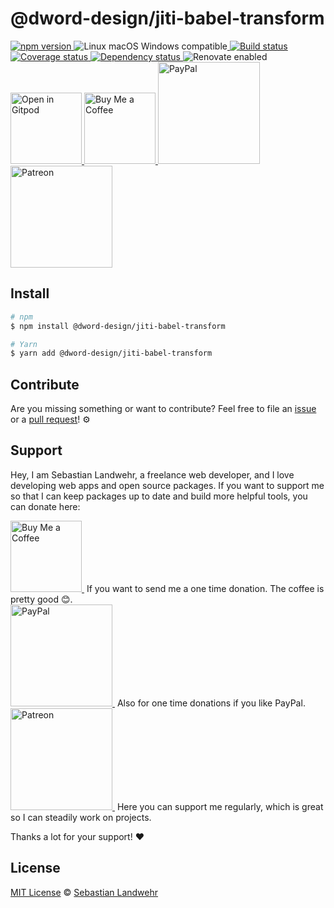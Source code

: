 <!-- TITLE/ -->
# @dword-design/jiti-babel-transform
<!-- /TITLE -->

<!-- BADGES/ -->
  <p>
    <a href="https://npmjs.org/package/@dword-design/jiti-babel-transform">
      <img
        src="https://img.shields.io/npm/v/@dword-design/jiti-babel-transform.svg"
        alt="npm version"
      >
    </a><img src="https://img.shields.io/badge/os-linux%20%7C%C2%A0macos%20%7C%C2%A0windows-blue" alt="Linux macOS Windows compatible"><a href="https://github.com/dword-design/jiti-babel-transform/actions">
      <img
        src="https://github.com/dword-design/jiti-babel-transform/workflows/build/badge.svg"
        alt="Build status"
      >
    </a><a href="https://codecov.io/gh/dword-design/jiti-babel-transform">
      <img
        src="https://codecov.io/gh/dword-design/jiti-babel-transform/branch/master/graph/badge.svg"
        alt="Coverage status"
      >
    </a><a href="https://david-dm.org/dword-design/jiti-babel-transform">
      <img src="https://img.shields.io/david/dword-design/jiti-babel-transform" alt="Dependency status">
    </a><img src="https://img.shields.io/badge/renovate-enabled-brightgreen" alt="Renovate enabled"><br/><a href="https://gitpod.io/#https://github.com/dword-design/jiti-babel-transform">
      <img
        src="https://gitpod.io/button/open-in-gitpod.svg"
        alt="Open in Gitpod"
        width="114"
      >
    </a><a href="https://www.buymeacoffee.com/dword">
      <img
        src="https://www.buymeacoffee.com/assets/img/guidelines/download-assets-sm-2.svg"
        alt="Buy Me a Coffee"
        width="114"
      >
    </a><a href="https://paypal.me/SebastianLandwehr">
      <img
        src="https://sebastianlandwehr.com/images/paypal.svg"
        alt="PayPal"
        width="163"
      >
    </a><a href="https://www.patreon.com/dworddesign">
      <img
        src="https://sebastianlandwehr.com/images/patreon.svg"
        alt="Patreon"
        width="163"
      >
    </a>
</p>
<!-- /BADGES -->

<!-- DESCRIPTION/ -->

<!-- /DESCRIPTION -->

<!-- INSTALL/ -->
## Install

```bash
# npm
$ npm install @dword-design/jiti-babel-transform

# Yarn
$ yarn add @dword-design/jiti-babel-transform
```
<!-- /INSTALL -->

<!-- LICENSE/ -->
## Contribute

Are you missing something or want to contribute? Feel free to file an [issue](https://github.com/dword-design/jiti-babel-transform/issues) or a [pull request](https://github.com/dword-design/jiti-babel-transform/pulls)! ⚙️

## Support

Hey, I am Sebastian Landwehr, a freelance web developer, and I love developing web apps and open source packages. If you want to support me so that I can keep packages up to date and build more helpful tools, you can donate here:

<p>
  <a href="https://www.buymeacoffee.com/dword">
    <img
      src="https://www.buymeacoffee.com/assets/img/guidelines/download-assets-sm-2.svg"
      alt="Buy Me a Coffee"
      width="114"
    >
  </a>&nbsp;If you want to send me a one time donation. The coffee is pretty good 😊.<br/>
  <a href="https://paypal.me/SebastianLandwehr">
    <img
      src="https://sebastianlandwehr.com/images/paypal.svg"
      alt="PayPal"
      width="163"
    >
  </a>&nbsp;Also for one time donations if you like PayPal.<br/>
  <a href="https://www.patreon.com/dworddesign">
    <img
      src="https://sebastianlandwehr.com/images/patreon.svg"
      alt="Patreon"
      width="163"
    >
  </a>&nbsp;Here you can support me regularly, which is great so I can steadily work on projects.
</p>

Thanks a lot for your support! ❤️

## License

[MIT License](https://opensource.org/licenses/MIT) © [Sebastian Landwehr](https://sebastianlandwehr.com)
<!-- /LICENSE -->
